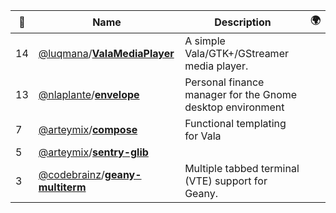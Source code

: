 |:star2: | Name | Description | 🌍|
|---|---|---|---|
|14|[@luqmana](https://github.com/luqmana)/[**ValaMediaPlayer**](https://github.com/luqmana/ValaMediaPlayer)|A simple Vala/GTK+/GStreamer media player.||
|13|[@nlaplante](https://github.com/nlaplante)/[**envelope**](https://github.com/nlaplante/envelope)|Personal finance manager for the Gnome desktop environment||
|7|[@arteymix](https://github.com/arteymix)/[**compose**](https://github.com/arteymix/compose)|Functional templating for Vala||
|5|[@arteymix](https://github.com/arteymix)/[**sentry-glib**](https://github.com/arteymix/sentry-glib)|||
|3|[@codebrainz](https://github.com/codebrainz)/[**geany-multiterm**](https://github.com/codebrainz/geany-multiterm)|Multiple tabbed terminal (VTE) support for Geany.||

